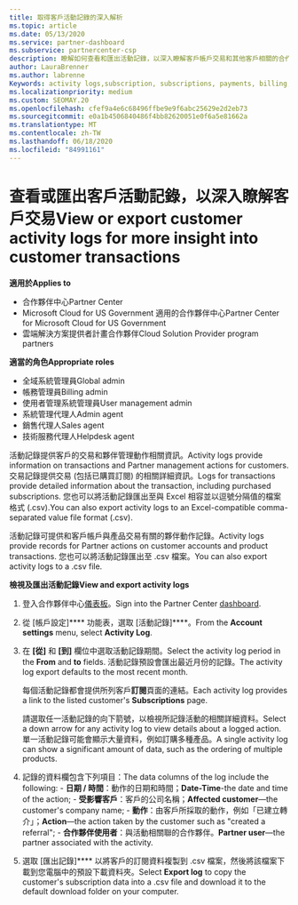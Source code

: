 ```yaml
---
title: 取得客戶活動記錄的深入解析
ms.topic: article
ms.date: 05/13/2020
ms.service: partner-dashboard
ms.subservice: partnercenter-csp
description: 瞭解如何查看和匯出活動記錄，以深入瞭解客戶帳戶交易和其他客戶相關的合作夥伴管理活動。
author: LauraBrenner
ms.author: labrenne
Keywords: activity logs,subscription, subscriptions, payments, billing, transactions, 活動記錄, 訂用帳戶, 付款, 帳單, 交易
ms.localizationpriority: medium
ms.custom: SEOMAY.20
ms.openlocfilehash: cfef9a4e6c68496ffbe9e9f6abc25629e2d2eb73
ms.sourcegitcommit: e0a1b4506840486f4bb82620051e0f6a5e81662a
ms.translationtype: MT
ms.contentlocale: zh-TW
ms.lasthandoff: 06/18/2020
ms.locfileid: "84991161"
---
```

# <a name="view-or-export-customer-activity-logs-for-more-insight-into-customer-transactions"></a><span data-ttu-id="f12b8-104">查看或匯出客戶活動記錄，以深入瞭解客戶交易</span><span class="sxs-lookup"><span data-stu-id="f12b8-104">View or export customer activity logs for more insight into customer transactions</span></span>

<span data-ttu-id="f12b8-105">**適用於**</span><span class="sxs-lookup"><span data-stu-id="f12b8-105">**Applies to**</span></span>

- <span data-ttu-id="f12b8-106">合作夥伴中心</span><span class="sxs-lookup"><span data-stu-id="f12b8-106">Partner Center</span></span>
- <span data-ttu-id="f12b8-107">Microsoft Cloud for US Government 適用的合作夥伴中心</span><span class="sxs-lookup"><span data-stu-id="f12b8-107">Partner Center for Microsoft Cloud for US Government</span></span>
- <span data-ttu-id="f12b8-108">雲端解決方案提供者計畫合作夥伴</span><span class="sxs-lookup"><span data-stu-id="f12b8-108">Cloud Solution Provider program partners</span></span>

<span data-ttu-id="f12b8-109">**適當的角色**</span><span class="sxs-lookup"><span data-stu-id="f12b8-109">**Appropriate roles**</span></span>

- <span data-ttu-id="f12b8-110">全域系統管理員</span><span class="sxs-lookup"><span data-stu-id="f12b8-110">Global admin</span></span>
- <span data-ttu-id="f12b8-111">帳務管理員</span><span class="sxs-lookup"><span data-stu-id="f12b8-111">Billing admin</span></span>
- <span data-ttu-id="f12b8-112">使用者管理系統管理員</span><span class="sxs-lookup"><span data-stu-id="f12b8-112">User management admin</span></span>
- <span data-ttu-id="f12b8-113">系統管理代理人</span><span class="sxs-lookup"><span data-stu-id="f12b8-113">Admin agent</span></span>
- <span data-ttu-id="f12b8-114">銷售代理人</span><span class="sxs-lookup"><span data-stu-id="f12b8-114">Sales agent</span></span>
- <span data-ttu-id="f12b8-115">技術服務代理人</span><span class="sxs-lookup"><span data-stu-id="f12b8-115">Helpdesk agent</span></span>

<span data-ttu-id="f12b8-116">活動記錄提供客戶的交易和夥伴管理動作相關資訊。</span><span class="sxs-lookup"><span data-stu-id="f12b8-116">Activity logs provide information on transactions and Partner management actions for customers.</span></span> <span data-ttu-id="f12b8-117">交易記錄提供交易 (包括已購買訂閱) 的相關詳細資訊。</span><span class="sxs-lookup"><span data-stu-id="f12b8-117">Logs for transactions provide detailed information about the transaction, including purchased subscriptions.</span></span> <span data-ttu-id="f12b8-118">您也可以將活動記錄匯出至與 Excel 相容並以逗號分隔值的檔案格式 (.csv).</span><span class="sxs-lookup"><span data-stu-id="f12b8-118">You can also export activity logs to an Excel-compatible comma-separated value file format (.csv).</span></span>

<span data-ttu-id="f12b8-119">活動記錄可提供和客戶帳戶與產品交易有關的夥伴動作記錄。</span><span class="sxs-lookup"><span data-stu-id="f12b8-119">Activity logs provide records for Partner actions on customer accounts and product transactions.</span></span> <span data-ttu-id="f12b8-120">您也可以將活動記錄匯出至 .csv 檔案。</span><span class="sxs-lookup"><span data-stu-id="f12b8-120">You can also export activity logs to a .csv file.</span></span>

<span data-ttu-id="f12b8-121">**檢視及匯出活動記錄**</span><span class="sxs-lookup"><span data-stu-id="f12b8-121">**View and export activity logs**</span></span>

1. <span data-ttu-id="f12b8-122">登入合作夥伴中心[儀表板](https://partner.microsoft.com/dashboard)。</span><span class="sxs-lookup"><span data-stu-id="f12b8-122">Sign into the Partner Center [dashboard](https://partner.microsoft.com/dashboard).</span></span>

2. <span data-ttu-id="f12b8-123">從 [帳戶設定]\*\*\*\* 功能表，選取 [活動記錄]\*\*\*\*。</span><span class="sxs-lookup"><span data-stu-id="f12b8-123">From the **Account settings** menu, select **Activity Log**.</span></span>
2.  <span data-ttu-id="f12b8-124">在 **\[從\]** 和 **\[到\]** 欄位中選取活動記錄期間。</span><span class="sxs-lookup"><span data-stu-id="f12b8-124">Select the activity log period in the **From** and **to** fields.</span></span> <span data-ttu-id="f12b8-125">活動記錄預設會匯出最近月份的記錄。</span><span class="sxs-lookup"><span data-stu-id="f12b8-125">The activity log export defaults to the most recent month.</span></span>

    <span data-ttu-id="f12b8-126">每個活動記錄都會提供所列客戶**訂閱**頁面的連結。</span><span class="sxs-lookup"><span data-stu-id="f12b8-126">Each activity log provides a link to the listed customer's **Subscriptions** page.</span></span>

    <span data-ttu-id="f12b8-127">請選取任一活動記錄的向下箭號，以檢視所記錄活動的相關詳細資料。</span><span class="sxs-lookup"><span data-stu-id="f12b8-127">Select a down arrow for any activity log to view details about a logged action.</span></span> <span data-ttu-id="f12b8-128">單一活動記錄可能會顯示大量資料，例如訂購多種產品。</span><span class="sxs-lookup"><span data-stu-id="f12b8-128">A single activity log can show a significant amount of data, such as the ordering of multiple products.</span></span>

3.   <span data-ttu-id="f12b8-129">記錄的資料欄包含下列項目：</span><span class="sxs-lookup"><span data-stu-id="f12b8-129">The data columns of the log include the following:</span></span>
    -   <span data-ttu-id="f12b8-130">**日期 / 時間**：動作的日期和時間；</span><span class="sxs-lookup"><span data-stu-id="f12b8-130">**Date-Time**-the date and time of the action;</span></span>
    -   <span data-ttu-id="f12b8-131">**受影響客戶**：客戶的公司名稱；</span><span class="sxs-lookup"><span data-stu-id="f12b8-131">**Affected customer**—the customer's company name;</span></span>
    -   <span data-ttu-id="f12b8-132">**動作**：由客戶所採取的動作，例如「已建立轉介」；</span><span class="sxs-lookup"><span data-stu-id="f12b8-132">**Action**—the action taken by the customer such as "created a referral";</span></span>
    -   <span data-ttu-id="f12b8-133">**合作夥伴使用者**：與活動相關聯的合作夥伴。</span><span class="sxs-lookup"><span data-stu-id="f12b8-133">**Partner user**—the partner associated with the activity.</span></span>

4.  <span data-ttu-id="f12b8-134">選取 [匯出記錄]\*\*\*\* 以將客戶的訂閱資料複製到 .csv 檔案，然後將該檔案下載到您電腦中的預設下載資料夾。</span><span class="sxs-lookup"><span data-stu-id="f12b8-134">Select **Export log** to copy the customer's subscription data into a .csv file and download it to the default download folder on your computer.</span></span>
    
 

 



